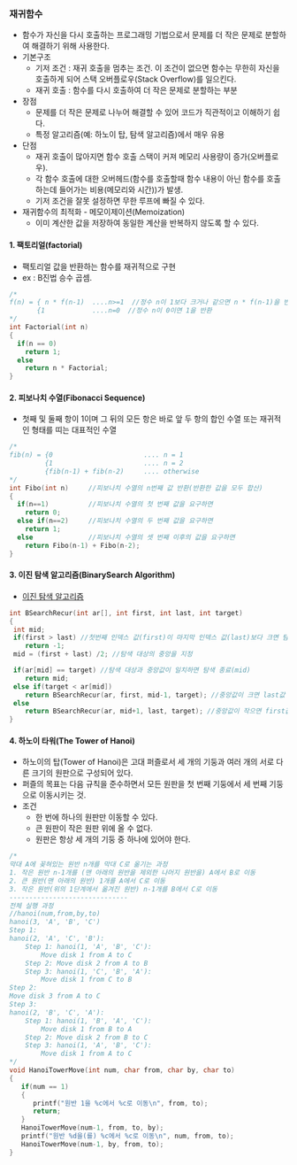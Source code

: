 ### 재귀함수
* 함수가 자신을 다시 호출하는 프로그래밍 기법으로서 문제를 더 작은 문제로 분할하여 해결하기 위해 사용한다.
* 기본구조
  * 기저 조건 : 재귀 호출을 멈추는 조건. 이 조건이 없으면 함수는 무한히 자신을 호출하게 되어 스택 오버플로우(Stack Overflow)를 일으킨다.
  * 재귀 호출 : 함수를 다시 호출하여 더 작은 문제로 분할하는 부분
* 장점
  * 문제를 더 작은 문제로 나누어 해결할 수 있어 코드가 직관적이고 이해하기 쉽다.
  * 특정 알고리즘(예: 하노이 탑, 탐색 알고리즘)에서 매우 유용
* 단점
  * 재귀 호출이 많아지면 함수 호출 스택이 커져 메모리 사용량이 증가(오버플로우).
  * 각 함수 호출에 대한 오버헤드(함수를 호출할때 함수 내용이 아닌 함수를 호출하는데 들어가는 비용(메모리와 시간))가 발생.
  * 기저 조건을 잘못 설정하면 무한 루프에 빠질 수 있다.
* 재귀함수의 최적화 - 메모이제이션(Memoization)
  * 이미 계산한 값을 저장하여 동일한 계산을 반복하지 않도록 할 수 있다.

#### 1. 팩토리얼(factorial)
* 팩토리얼 값을 반환하는 함수를 재귀적으로 구현
* ex : B진법 승수 곱셈.

```cpp
/*
f(n) = { n * f(n-1)  ....n>=1  //정수 n이 1보다 크거나 같으면 n * f(n-1)을 반환
       {1            ....n=0  //정수 n이 0이면 1을 반환
*/
int Factorial(int n)
{
  if(n == 0)
    return 1;
  else
    return n * Factorial;
}
```
 
#### 2. 피보나치 수열(Fibonacci Sequence)
* 첫째 및 둘째 항이 1이며 그 뒤의 모든 항은 바로 앞 두 항의 합인 수열 또는 재귀적인 형태를 띠는 대표적인 수열

```cpp
/*
fib(n) = {0                       .... n = 1
         {1                       .... n = 2
         {fib(n-1) + fib(n-2)     .... otherwise
*/
int Fibo(int n)     //피보나치 수열의 n번째 값 반환(반환한 값을 모두 합산)
{
  if(n==1)          //피보나치 수열의 첫 번째 값을 요구하면
    return 0;
  else if(n==2)     //피보나치 수열의 두 번째 값을 요구하면
    return 1;
  else              //피보나치 수열의 셋 번째 이후의 값을 요구하면
    return Fibo(n-1) + Fibo(n-2);
}
```

#### 3. 이진 탐색 알고리즘(BinarySearch Algorithm)
* [이진 탐색 알고리즘](https://github.com/YouAndMeToo3323/TIL/blob/main/%EC%9E%90%EB%A3%8C%EA%B5%AC%EC%A1%B0/learn/%EC%9E%90%EB%A3%8C%EA%B5%AC%EC%A1%B0%EC%99%80_%EC%95%8C%EA%B3%A0%EB%A6%AC%EC%A6%98.md#2-2-%EC%9D%B4%EC%A7%84-%ED%83%90%EC%83%89-%EC%95%8C%EA%B3%A0%EB%A6%AC%EC%A6%98binary-search-algorithm)
```cpp
int BSearchRecur(int ar[], int first, int last, int target)
{
 int mid;
 if(first > last) //첫번째 인덱스 값(first)이 마지막 인덱스 값(last)보다 크면 탐색 실패(-1)
    return -1;
 mid = (first + last) /2; //탐색 대상의 중앙을 지정

 if(ar[mid] == target) //탐색 대상과 중앙값이 일치하면 탐색 종료(mid)
    return mid;
 else if(target < ar[mid])
    return BSearchRecur(ar, first, mid-1, target); //중앙값이 크면 last값 수정
 else
    return BSearchRecur(ar, mid+1, last, target); //중앙값이 작으면 first값 수정
}
```

#### 4. 하노이 타워(The Tower of Hanoi)
* 하노이의 탑(Tower of Hanoi)은 고대 퍼즐로서 세 개의 기둥과 여러 개의 서로 다른 크기의 원판으로 구성되어 있다.
* 퍼즐의 목표는 다음 규칙을 준수하면서 모든 원판을 첫 번째 기둥에서 세 번째 기둥으로 이동시키는 것.
* 조건
  * 한 번에 하나의 원판만 이동할 수 있다.
  * 큰 원판이 작은 원판 위에 올 수 없다.
  * 원판은 항상 세 개의 기둥 중 하나에 있어야 한다.

```cpp
/*
막대 A에 꽂혀있는 원반 n개를 막대 C로 옮기는 과정
1. 작은 원반 n-1개를 (맨 아래의 원반을 제외한 나머지 원반을) A에서 B로 이동
2. 큰 원반(맨 아래의 원반) 1개를 A에서 C로 이동
3. 작은 원반(위의 1단계에서 옮겨진 원반) n-1개를 B에서 C로 이동
------------------------------
전체 실행 과정
//hanoi(num,from,by,to)
hanoi(3, 'A', 'B', 'C')
Step 1:
hanoi(2, 'A', 'C', 'B'):
    Step 1: hanoi(1, 'A', 'B', 'C'):
        Move disk 1 from A to C
    Step 2: Move disk 2 from A to B
    Step 3: hanoi(1, 'C', 'B', 'A'):
        Move disk 1 from C to B
Step 2:
Move disk 3 from A to C
Step 3:
hanoi(2, 'B', 'C', 'A'):
    Step 1: hanoi(1, 'B', 'A', 'C'):
        Move disk 1 from B to A
    Step 2: Move disk 2 from B to C
    Step 3: hanoi(1, 'A', 'B', 'C'):
        Move disk 1 from A to C
*/
void HanoiTowerMove(int num, char from, char by, char to)
{
   if(num == 1)
   {
      printf("원반 1을 %c에서 %c로 이동\n", from, to);
      return;
   }
   HanoiTowerMove(num-1, from, to, by);
   printf("원반 %d을(를) %c에서 %c로 이동\n", num, from, to);
   HanoiTowerMove(num-1, by, from, to);
}
```





